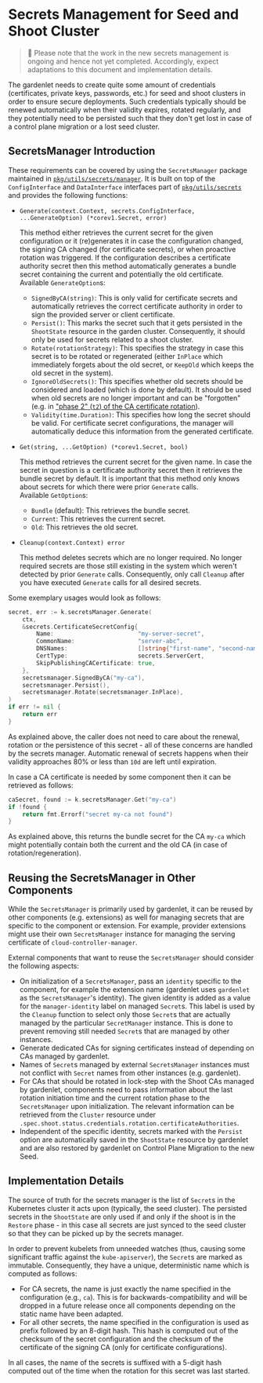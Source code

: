 # Secrets Management for Seed and Shoot Cluster

> 🚧️ Please note that the work in the new secrets management is ongoing and hence not yet completed.
Accordingly, expect adaptations to this document and implementation details.

The gardenlet needs to create quite some amount of credentials (certificates, private keys, passwords, etc.) for seed and shoot clusters in order to ensure secure deployments.
Such credentials typically should be renewed automatically when their validity expires, rotated regularly, and they potentially need to be persisted such that they don't get lost in case of a control plane migration or a lost seed cluster.

## SecretsManager Introduction

These requirements can be covered by using the `SecretsManager` package maintained in [`pkg/utils/secrets/manager`](pkg/utils/secrets/manager).
It is built on top of the `ConfigInterface` and `DataInterface` interfaces part of [`pkg/utils/secrets`](pkg/utils/secrets) and provides the following functions:

- `Generate(context.Context, secrets.ConfigInterface, ...GenerateOption) (*corev1.Secret, error)`

  This method either retrieves the current secret for the given configuration or it (re)generates it in case the configuration changed, the signing CA changed (for certificate secrets), or when proactive rotation was triggered.
  If the configuration describes a certificate authority secret then this method automatically generates a bundle secret containing the current and potentially the old certificate.\
  Available `GenerateOption`s:
  - `SignedByCA(string)`: This is only valid for certificate secrets and automatically retrieves the correct certificate authority in order to sign the provided server or client certificate.
  - `Persist()`: This marks the secret such that it gets persisted in the `ShootState` resource in the garden cluster. Consequently, it should only be used for secrets related to a shoot cluster.
  - `Rotate(rotationStrategy)`: This specifies the strategy in case this secret is to be rotated or regenerated (either `InPlace` which immediately forgets about the old secret, or `KeepOld` which keeps the old secret in the system).
  - `IgnoreOldSecrets()`: This specifies whether old secrets should be considered and loaded (which is done by default). It should be used when old secrets are no longer important and can be "forgotten" (e.g. in ["phase 2" (`t2`) of the CA certificate rotation](../proposals/18-shoot-CA-rotation.md#rotation-sequence-for-cluster-and-client-ca)).
  - `Validity(time.Duration)`: This specifies how long the secret should be valid. For certificate secret configurations, the manager will automatically deduce this information from the generated certificate.

- `Get(string, ...GetOption) (*corev1.Secret, bool)`

  This method retrieves the current secret for the given name.
  In case the secret in question is a certificate authority secret then it retrieves the bundle secret by default.
  It is important that this method only knows about secrets for which there were prior `Generate` calls.\
  Available `GetOption`s:
  - `Bundle` (default): This retrieves the bundle secret.
  - `Current`: This retrieves the current secret.
  - `Old`: This retrieves the old secret.

- `Cleanup(context.Context) error`

  This method deletes secrets which are no longer required.
  No longer required secrets are those still existing in the system which weren't detected by prior `Generate` calls.
  Consequently, only call `Cleanup` after you have executed `Generate` calls for all desired secrets.

Some exemplary usages would look as follows:

```go
secret, err := k.secretsManager.Generate(
    ctx,
    &secrets.CertificateSecretConfig{
        Name:                        "my-server-secret",
        CommonName:                  "server-abc",
        DNSNames:                    []string{"first-name", "second-name"},
        CertType:                    secrets.ServerCert,
        SkipPublishingCACertificate: true,
    },
    secretsmanager.SignedByCA("my-ca"),
    secretsmanager.Persist(),
    secretsmanager.Rotate(secretsmanager.InPlace),
)
if err != nil {
    return err
}
```

As explained above, the caller does not need to care about the renewal, rotation or the persistence of this secret - all of these concerns are handled by the secrets manager.
Automatic renewal of secrets happens when their validity  approaches 80% or less than `10d` are left until expiration.

In case a CA certificate is needed by some component then it can be retrieved as follows:

```go
caSecret, found := k.secretsManager.Get("my-ca")
if !found {
    return fmt.Errorf("secret my-ca not found")
}
```

As explained above, this returns the bundle secret for the CA `my-ca` which might potentially contain both the current and the old CA (in case of rotation/regeneration).

## Reusing the SecretsManager in Other Components

While the `SecretsManager` is primarily used by gardenlet, it can be reused by other components (e.g. extensions) as well for managing secrets that are specific to the component or extension. For example, provider extensions might use their own `SecretsManager` instance for managing the serving certificate of `cloud-controller-manager`.

External components that want to reuse the `SecretsManager` should consider the following aspects:

- On initialization of a `SecretsManager`, pass an `identity` specific to the component, for example the extension name (gardenlet uses `gardenlet` as the `SecretsManager`'s identity). 
  The given identity is added as a value for the `manager-identity` label on managed `Secret`s. 
  This label is used by the `Cleanup` function to select only those `Secret`s that are actually managed by the particular `SecretManager` instance. This is done to prevent removing still needed `Secret`s that are managed by other instances.
- Generate dedicated CAs for signing certificates instead of depending on CAs managed by gardenlet.
- Names of `Secret`s managed by external `SecretsManager` instances must not conflict with `Secret` names from other instances (e.g. gardenlet).
- For CAs that should be rotated in lock-step with the Shoot CAs managed by gardenlet, components need to pass information about the last rotation initiation time and the current rotation phase to the `SecretsManager` upon initialization.
  The relevant information can be retrieved from the `Cluster` resource under `.spec.shoot.status.credentials.rotation.certificateAuthorities`.
- Independent of the specific identity, secrets marked with the `Persist` option are automatically saved in the `ShootState` resource by gardenlet and are also restored by gardenlet on Control Plane Migration to the new Seed.

## Implementation Details

The source of truth for the secrets manager is the list of `Secret`s in the Kubernetes cluster it acts upon (typically, the seed cluster).
The persisted secrets in the `ShootState` are only used if and only if the shoot is in the `Restore` phase - in this case all secrets are just synced to the seed cluster so that they can be picked up by the secrets manager.

In order to prevent kubelets from unneeded watches (thus, causing some significant traffic against the `kube-apiserver`), the `Secret`s are marked as immutable.
Consequently, they have a unique, deterministic name which is computed as follows:

- For CA secrets, the name is just exactly the name specified in the configuration (e.g., `ca`). This is for backwards-compatibility and will be dropped in a future release once all components depending on the static name have been adapted.
- For all other secrets, the name specified in the configuration is used as prefix followed by an 8-digit hash. This hash is computed out of the checksum of the secret configuration and the checksum of the certificate of the signing CA (only for certificate configurations).

In all cases, the name of the secrets is suffixed with a 5-digit hash computed out of the time when the rotation for this secret was last started.
